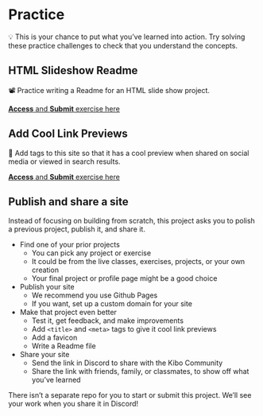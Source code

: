 # Practice

<aside>

💡 This is your chance to put what you’ve learned into action. Try solving these practice challenges to check that you understand the concepts.

</aside>

## HTML Slideshow Readme

<aside>

📽️ Practice writing a Readme for an HTML slide show project.

[**Access** and **Submit** exercise here](https://replit.com/team/tk9-wf/Write-a-Readme)

</aside>


## Add Cool Link Previews

<aside>


👀 Add tags to this site so that it has a cool preview when shared on social media or viewed in search results.

[**Access** and **Submit** exercise here](https://replit.com/team/tk9-wf/Add-Cool-Link-Previews)

</aside>

## Publish and share a site

Instead of focusing on building from scratch, this project asks you to polish a previous project, publish it, and share it.

<aside>

- Find one of your prior projects
    - You can pick any project or exercise
    - It could be from the live classes, exercises, projects, or your own creation
    - Your final project or profile page might be a good choice
- Publish your site
    - We recommend you use Github Pages
    - If you want, set up a custom domain for your site
- Make that project even better
    - Test it, get feedback, and make improvements
    - Add `<title>` and `<meta>` tags to give it cool link previews
    - Add a favicon
    - Write a Readme file
- Share your site
    - Send the link in Discord to share with the Kibo Community
    - Share the link with friends, family, or classmates, to show off what you’ve learned

</aside>

There isn’t a separate repo for you to start or submit this project. We’ll see your work when you share it in Discord!